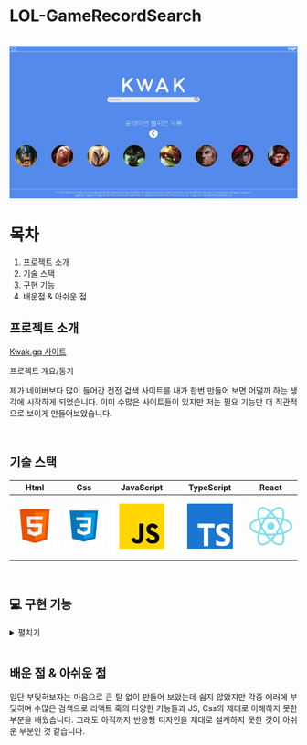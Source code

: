 # LOL-GameRecordSearch

<p align="center">
  <br>
  <img src="/public/kwakGG-main.png">
  <br>
</p>

# 목차
1. 프로젝트 소개 
2. 기술 스택
3. 구현 기능
4. 배운점 & 아쉬운 점

## 프로젝트 소개
[Kwak.gq 사이트](https://kwak.gq/)

<p align="justify">
프로젝트 개요/동기
</p>

<p align="justify">
제가 네이버보다 많이 들어간 전전 검색 사이트를 내가 한번 만들어 보면 어떨까 하는 생각에 시작하게 되었습니다.
이미 수많은 사이트들이 있지만 저는 필요 기능만 더 직관적으로 보이게 만들어보았습니다.
</p>

<br>

## 기술 스택

|  Html   |   Css   | JavaScript | TypeScript |  React   |
| :-----: | :-----: | :--------: | :--------: | :------: |
| ![html] | ![css]  |   ![js]    |    ![ts]   | ![react] |

<br>

## :computer: 구현 기능
<details markdown="1">
<summary>펼치기</summary>

* **Main Page**

* **Search Page**

* **Login Page**

* **SignUp Page**

</details>
<br>

## 배운 점 & 아쉬운 점

<p align="justify">
일단 부딪혀보자는 마음으로 큰 탈 없이 만들어 보았는데 쉽지 않았지만 각종 에러에 부딪히며 수많은 검색으로 리액트 훅의 다양한 기능들과 JS, Css의 제대로 이해하지 못한 부분을 배웠습니다. 그래도 아직까지 반응형 디자인을 제대로 설계하지 못한 것이 아쉬운 부분인 것 같습니다. 
</p>

<br>

<!-- Stack Icon Refernces -->
[html]: src/assets/images/stack/html.svg
[css]: src/assets/images/stack/css.svg
[js]: src/assets/images/stack/javascript.svg
[ts]: src/assets/images/stack/typescript.svg
[react]: src/assets/images/stack/react.svg